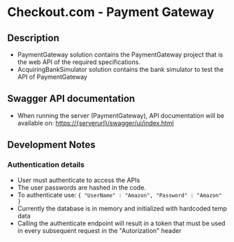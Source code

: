 # Checkout.com - Payment Gateway

## Description

- PaymentGateway solution contains the PaymentGateway project that is the web API of the required specifications.
- AcquiringBankSimulator solution contains the bank simulator to test the API of PaymentGateway

## Swagger API documentation

- When running the server (PaymentGateway), API documentation will be available on: [https://{serverurl}/swagger/ui/index.html](https://localhost:44333/swagger/ui/index.html)

## Development Notes

### Authentication details

- User must authenticate to access the APIs
- The user passwords are hashed in the code. 
- To authenticate use: 
`{
    "UserName" : "Amazon",
    "Password" : "Amazon"
}`
- Currently the database is in memory and initialized with hardcoded temp data
- Calling the authenticate endpoint will result in a token that must be used in every subsequent request in the "Autorization" header
